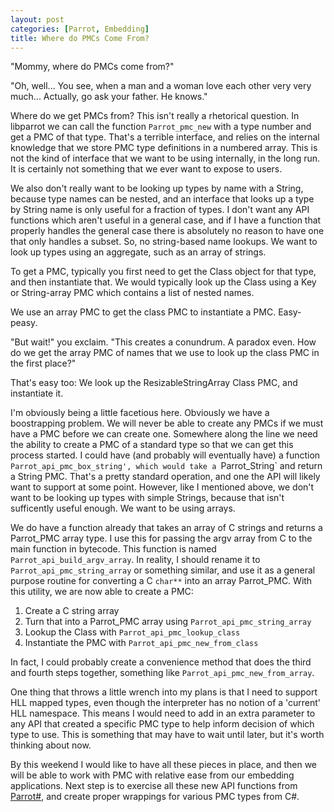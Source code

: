 ```yaml
---
layout: post
categories: [Parrot, Embedding]
title: Where do PMCs Come From?
---
```


"Mommy, where do PMCs come from?"

"Oh, well... You see, when a man and a woman love each other very very much...
Actually, go ask your father. He knows."

Where do we get PMCs from? This isn't really a rhetorical question. In
libparrot we can call the function `Parrot_pmc_new` with a type number and get
a PMC of that type. That's a terrible interface, and relies on the internal
knowledge that we store PMC type definitions in a numbered array. This is not
the kind of interface that we want to be using internally, in the long run. It
is certainly not something that we ever want to expose to users.

We also don't really want to be looking up types by name with a String,
because type names can be nested, and an interface that looks up a type by
String name is only useful for a fraction of types. I don't want any API
functions which aren't useful in a general case, and if I have a function that
properly handles the general case there is absolutely no reason to have one
that only handles a subset. So, no string-based name lookups. We want to look
up types using an aggregate, such as an array of strings.

To get a PMC, typically you first need to get the Class object for that type,
and then instantiate that. We would typically look up the Class using a Key or
String-array PMC which contains a list of nested names.

We use an array PMC to get the class PMC to instantiate a PMC. Easy-peasy.

"But wait!" you exclaim. "This creates a conundrum. A paradox even. How do we
get the array PMC of names that we use to look up the class PMC in the first
place?"

That's easy too: We look up the ResizableStringArray Class PMC, and
instantiate it.

I'm obviously being a little facetious here. Obviously we have a boostrapping
problem. We will never be able to create any PMCs if we must have a PMC before
we can create one. Somewhere along the line we need the ability to create a
PMC of a standard type so that we can get this process started. I could have
(and probably will eventually have) a function `Parrot_api_pmc_box_string',
which would take a `Parrot_String` and return a String PMC. That's a pretty
standard operation, and one the API will likely want to support at some point.
However, like I mentioned above, we don't want to be looking up types with
simple Strings, because that isn't sufficently useful enough. We want to be
using arrays.

We do have a function already that takes an array of C strings and returns a
Parrot_PMC array type. I use this for passing the argv array from C to the
main function in bytecode. This function is named
`Parrot_api_build_argv_array`. In reality, I should rename it to
`Parrot_api_pmc_string_array` or something similar, and use it as a general
purpose routine for converting a C `char**` into an array Parrot_PMC. With
this utility, we are now able to create a PMC:

1. Create a C string array
2. Turn that into a Parrot_PMC array using `Parrot_api_pmc_string_array`
3. Lookup the Class with `Parrot_api_pmc_lookup_class`
4. Instantiate the PMC with `Parrot_api_pmc_new_from_class`

In fact, I could probably create a convenience method that does the third
and fourth steps together, something like `Parrot_api_pmc_new_from_array`.

One thing that throws a little wrench into my plans is that I need to support
HLL mapped types, even though the interpreter has no notion of a 'current'
HLL namespace. This means I would need to add in an extra parameter to any
API that created a specific PMC type to help inform decision of which type
to use. This is something that may have to wait until later, but it's worth
thinking about now.

By this weekend I would like to have all these pieces in place, and then we
will be able to work with PMC with relative ease from our embedding
applications. Next step is to exercise all these new API functions from
[Parrot#][parrotsharp], and create proper wrappings for various PMC types from
C#.

[parrotsharp]: http://github.com/Whiteknight/parrotsharp
